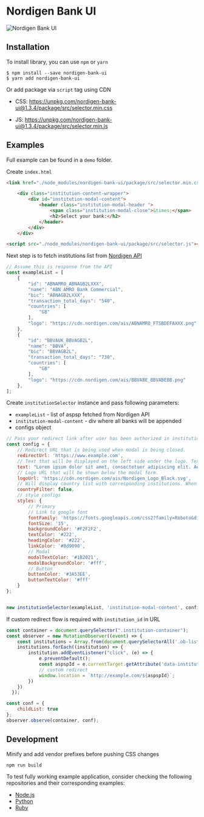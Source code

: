 
# Nordigen Bank UI

![Nordigen Bank UI](https://i.postimg.cc/pTMwtMjh/JS-Ui.png)

## Installation

To install library, you can use `npm` or `yarn`

```
$ npm install --save nordigen-bank-ui
$ yarn add nordigen-bank-ui
```

Or add package via `script` tag using CDN

* CSS: https://unpkg.com/nordigen-bank-ui@1.3.4/package/src/selector.min.css

* JS: https://unpkg.com/nordigen-bank-ui@1.3.4/package/src/selector.min.js
## Examples

Full example can be found in a `demo` folder.

Create `index.html`

```html
<link href="./node_modules/nordigen-bank-ui/package/src/selector.min.css" rel="stylesheet" />

    <div class="institution-content-wrapper">
        <div id="institution-modal-content">
            <header class="institution-modal-header ">
                <span class="institution-modal-close">&times;</span>
                <h2>Select your bank:</h2>
            </header>
        </div>
    </div>

<script src="./node_modules/nordigen-bank-ui/package/src/selector.js"></script>
```

Next step is to fetch institutions list from [Nordigen API](https://nordigen.com/en/docs/account-information/integration/parameters-and-responses/#/institutions/retrieve%20all%20supported%20Institutions%20in%20a%20given%20country)

```javascript
// Assume this is response from the API
const exampleList = [
    {
        "id": "ABNAMRO_ABNAGB2LXXX",
        "name": "ABN AMRO Bank Commercial",
        "bic": "ABNAGB2LXXX",
        "transaction_total_days": "540",
        "countries": [
            "GB"
        ],
        "logo": "https://cdn.nordigen.com/ais/ABNAMRO_FTSBDEFAXXX.png"
    },
    {
        "id": "BBVAUK_BBVAGB2L",
        "name": "BBVA",
        "bic": "BBVAGB2L",
        "transaction_total_days": "730",
        "countries": [
            "GB"
        ],
        "logo": "https://cdn.nordigen.com/ais/BBVABE_BBVABEBB.png"
    },
];
```

Create `institutionSelector` instance and pass following parameters:

* `exampleList` - list of aspsp fetched from Nordigen API
* `institution-modal-content` - div where all banks will be appended
* configs object

```javascript
// Pass your redirect link after user has been authorized in institution
const config = {
    // Redirect URL that is being used when modal is being closed.
    redirectUrl: 'https://www.example.com',
    // Text that will be displayed on the left side under the logo. Text is limited to 100 characters, and rest will be truncated.
    text: "Lorem ipsum dolor sit amet, consectetuer adipiscing elit. Aenean commodo ligula eget dolor. Aenean mavdvd",
    // Logo URL that will be shown below the modal form.
    logoUrl: 'https://cdn.nordigen.com/ais/Nordigen_Logo_Black.svg',
    // Will display country list with corresponding institutions. When `countryFilter` is set to `false`, only list of institutions will be shown.
    countryFilter: false,
    // style configs
    styles: {
        // Primary
        // Link to google font
        fontFamily: 'https://fonts.googleapis.com/css2?family=Roboto&display=swap',
        fontSize: '15',
        backgroundColor: '#F2F2F2',
        textColor: '#222',
        headingColor: '#222',
        linkColor: '#8d9090',
        // Modal
        modalTextColor: '#1B2021',
        modalBackgroundColor: '#fff',
        // Button
        buttonColor: '#3A53EE',
        buttonTextColor: '#fff'
    }
};


new institutionSelector(exampleList, 'institution-modal-content', config);
```

If custom redirect flow is required with `institution_id` in URL

```js
const container = document.querySelector(".institution-container");
const observer = new MutationObserver((event) => {
    const institutions = Array.from(document.querySelectorAll('.ob-list-institution > a'));
    institutions.forEach((institution) => {
        institution.addEventListener("click", (e) => {
            e.preventDefault();
            const aspspId = e.currentTarget.getAttribute('data-institution');
            // custom redirect
            window.location = `http://example.com/${aspspId}`;
        })
    })
  });

const conf = {
    childList: true
};
observer.observe(container, conf);
```

## Development

Minify and add vendor prefixes before pushing CSS changes

```
npm run build
```

To test fully working example application, consider checking the following repositories and their corresponding examples:

* [Node.js](https://github.com/nordigen/nordigen-node)
* [Python](https://github.com/nordigen/nordigen-python)
* [Ruby](https://github.com/nordigen/nordigen-ruby)

